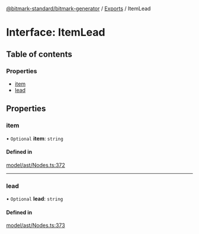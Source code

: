 [@bitmark-standard/bitmark-generator](../API.md) / [Exports](../modules.md) / ItemLead

# Interface: ItemLead

## Table of contents

### Properties

- [item](ItemLead.md#item)
- [lead](ItemLead.md#lead)

## Properties

### item

• `Optional` **item**: `string`

#### Defined in

[model/ast/Nodes.ts:372](https://github.com/getMoreBrain/bitmark-generator/blob/de39d9c/src/model/ast/Nodes.ts#L372)

___

### lead

• `Optional` **lead**: `string`

#### Defined in

[model/ast/Nodes.ts:373](https://github.com/getMoreBrain/bitmark-generator/blob/de39d9c/src/model/ast/Nodes.ts#L373)
